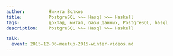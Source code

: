 ```yaml
---
author:         Никита Волков
title:          PostgreSQL >>= Hasql >>= Haskell
tags:           доклад, митап, базы данных, PostgreSQL, hasql
description:    PostgreSQL >>= Hasql >>= Haskell

talk:
  event: 2015-12-06-meetup-2015-winter-videos.md
---
```

